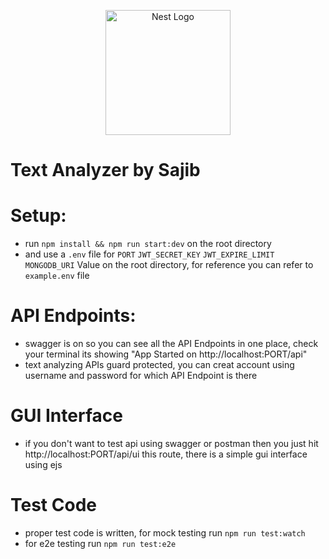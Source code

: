 <p align="center">
  <a href="http://nestjs.com/" target="blank"><img src="https://nestjs.com/img/logo-small.svg" width="200" alt="Nest Logo" /></a>
</p>

[circleci-image]: https://img.shields.io/circleci/build/github/nestjs/nest/master?token=abc123def456
[circleci-url]: https://circleci.com/gh/nestjs/nest

# Text Analyzer by Sajib
# Setup:
- run ```npm install && npm run start:dev``` on the root directory
- and use a ```.env``` file for `PORT` `JWT_SECRET_KEY` `JWT_EXPIRE_LIMIT` `MONGODB_URI` Value on the root directory, for reference you can refer to `example.env` file

# API Endpoints:
- swagger is on so you can see all the API Endpoints in one place, check your terminal its showing "App Started on http://localhost:PORT/api"
- text analyzing APIs guard protected, you can creat account using username and password for which API Endpoint is there

# GUI Interface
- if you don't want to test api using swagger or postman then you just hit http://localhost:PORT/api/ui this route, there is a simple gui interface using ejs

# Test Code
- proper test code is written, for mock testing run `npm run test:watch`
- for e2e testing run `npm run test:e2e`